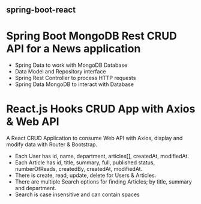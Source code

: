 ## spring-boot-react

# Spring Boot MongoDB Rest CRUD API for a News application
- Spring Data to work with MongoDB Database
- Data Model and Repository interface
- Spring Rest Controller to process HTTP requests
- Spring Data MongoDB to interact with Database

# React.js Hooks CRUD App with Axios & Web API

A React CRUD Application to consume Web API with Axios, display and modify data with Router & Bootstrap.
- Each User has id, name, department, articles[], createdAt, modifiedAt.
- Each Article has id, title, summary, full, published status, numberOfReads, createdBy, createdAt, modifiedAt.
- There is create, read, update, delete for Users & Articles.
- There are multiple Search options for finding Articles; by title, summary and department.
- Search is case insensitive and can contain spaces
